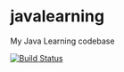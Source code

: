 # javalearning

My Java Learning codebase

[![Build Status](https://travis-ci.org/samidubey/javalearning.svg?branch=master)](https://travis-ci.org/samidubey/javalearning.svg?branch=master)
